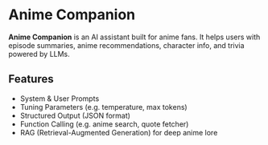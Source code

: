# Anime Companion 

**Anime Companion** is an AI assistant built for anime fans. It helps users with episode summaries, anime recommendations, character info, and trivia powered by LLMs.


## Features

-  System & User Prompts  
-  Tuning Parameters (e.g. temperature, max tokens)  
-  Structured Output (JSON format)  
-  Function Calling (e.g. anime search, quote fetcher)  
-  RAG (Retrieval-Augmented Generation) for deep anime lore

